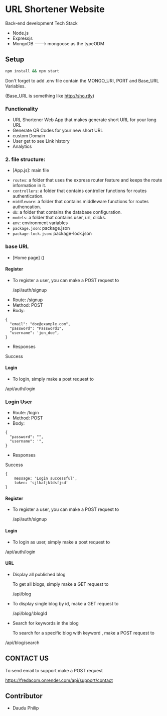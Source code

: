 # URL Shortener Website
Back-end development Tech Stack
* Node.js
* Expressjs
* MongoDB  ---> mongoose as the typeODM



## Setup

```bash
npm install && npm start
```

Don't forget to add .env file contain the MONGO_URI, PORT and Base_URL Variables.

(Base_URL is something like http://sho.rtly)

### Functionality
- URL Shortener Web App that makes generate short URL for your  long URL
- Generate QR Codes for your new short URL
- custom Domain 
- User get to see Link history
- Analytics


### 2. file structure:

  - [App.js]: main file
  + `routes`: a folder that uses the express router feature and keeps the route information in it.
  + `controllers`: a folder that contains controller functions for routes authentication.
  + `middleware`: a folder that contains middleware functions for routes authencation.
  + `db`: a folder that contains the database configuration.
  + `models`: a folder that contains user, url, clicks.
  + `env`: environment variables
  + `package.json`: package.json
  + `package-lock.json`: package-lock.json



### base URL
  - [Home page] ()

#### Register 

* To register a user, you can make a POST request to

  /api/auth/signup

- Route: /signup
- Method: POST
- Body: 
```
{
  "email": "doe@example.com",
  "password": "Password1",
  "username": 'jon_doe",
}
```

- Responses

Success

  
#### Login

* To login, simply make a post request to

/api/auth/login

### Login User

- Route: /login
- Method: POST
- Body: 
```
{
  "password": "",
  "username": '",
}
```

- Responses

Success
```
{
    message: 'Login successful',
    token: 'sjlkafjkldsfjsd'
}
```


#### Register 

* To register a user, you can make a POST request to

  /api/auth/signup


#### Login 

* To login as user, simply make a post request to

/api/auth/login




#### URL

   

   



* Display all published blog

   To get all blogs, simply make a GET  request to 

   /api/blog


* To display single blog by id, make a GET request to
  
   /api/blog/:blogId


* Search for keywords in the blog

   To search for a specific blog with keyword , make a POST request to

/api/blog/search



## CONTACT US 

   To send email to support make a POST request 

   https://fredacom.onrender.com/api/support/contact

## Contributor
   - Daudu Philip

